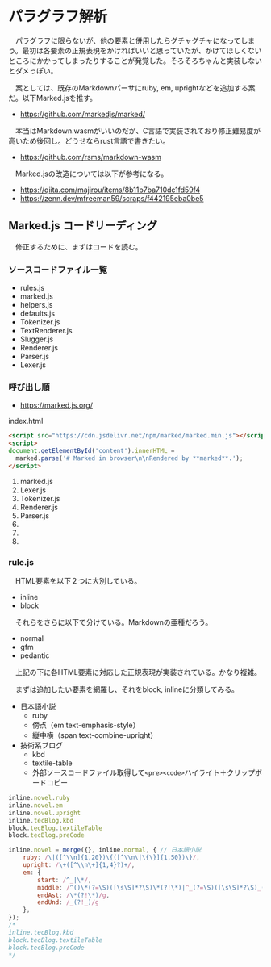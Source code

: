 # パラグラフ解析

　パラグラフに限らないが、他の要素と併用したらグチャグチャになってしまう。最初は各要素の正規表現をかければいいと思っていたが、かけてほしくないところにかかってしまったりすることが発覚した。そろそろちゃんと実装しないとダメっぽい。

　案としては、既存のMarkdownパーサにruby, em, uprightなどを追加する案だ。以下Marked.jsを推す。

* https://github.com/markedjs/marked/

　本当はMarkdown.wasmがいいのだが、C言語で実装されており修正難易度が高いため後回し。どうせならrust言語で書きたい。

* https://github.com/rsms/markdown-wasm

　Marked.jsの改造については以下が参考になる。

* https://qiita.com/majirou/items/8b11b7ba710dc1fd59f4
* https://zenn.dev/mfreeman59/scraps/f442195eba0be5

## Marked.js コードリーディング

　修正するために、まずはコードを読む。

### ソースコードファイル一覧

* rules.js
* marked.js
* helpers.js
* defaults.js
* Tokenizer.js
* TextRenderer.js
* Slugger.js
* Renderer.js
* Parser.js
* Lexer.js

### 呼び出し順

* https://marked.js.org/

index.html
```html
<script src="https://cdn.jsdelivr.net/npm/marked/marked.min.js"></script>
<script>
document.getElementById('content').innerHTML =
  marked.parse('# Marked in browser\n\nRendered by **marked**.');
</script>
```

1. marked.js
1. Lexer.js
1. Tokenizer.js
1. Renderer.js
1. Parser.js
1. 
1. 
1. 


### rule.js

　HTML要素を以下２つに大別している。

* inline
* block

　それらをさらに以下で分けている。Markdownの亜種だろう。

* normal
* gfm
* pedantic

　上記の下に各HTML要素に対応した正規表現が実装されている。かなり複雑。

　まずは追加したい要素を網羅し、それをblock, inlineに分類してみる。

* 日本語小説
    * ruby
    * 傍点（em text-emphasis-style）
    * 縦中横（span text-combine-upright）
* 技術系ブログ
    * kbd
    * textile-table
    * 外部ソースコードファイル取得して`<pre><code>`ハイライト＋クリップボードコピー

```javascript
inline.novel.ruby
inline.novel.em
inline.novel.upright
inline.tecBlog.kbd
block.tecBlog.textileTable
block.tecBlog.preCode
```

```javascript
inline.novel = merge({}, inline.normal, { // 日本語小説
    ruby: /\|([^\\n]{1,20})\{([^\\n\|\{\}]{1,50})\}/,
    upright: /\+([^\\n\+]{1,4}?)+/,
    em: {
        start: /^_|\*/,
        middle: /^()\*(?=\S)([\s\S]*?\S)\*(?!\*)|^_(?=\S)([\s\S]*?\S)_(?!_)/,
        endAst: /\*(?!\*)/g,
        endUnd: /_(?!_)/g
    },
});
/*
inline.tecBlog.kbd
block.tecBlog.textileTable
block.tecBlog.preCode
*/
```

```javascript
```

```javascript
```

```javascript
```

```javascript
```

```javascript
```

```javascript
```

```javascript
```

```javascript
```

```javascript
```

```javascript
```

```javascript
```

```javascript
```

```javascript
```

```javascript
```

